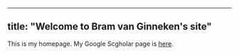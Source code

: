 
---
title: "Welcome to Bram van Ginneken's site"
---
This is my homepage. My Google Scgholar page is [here](https://scholar.google.com/citations?user=O1j6_MsAAAAJ).

